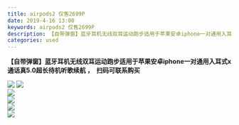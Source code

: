 ```yaml
---
title: airpods2 仅售2699P
date: 2019-4-16 13:00
keywords: airpods2 仅售2699P
description: 【自带弹窗】蓝牙耳机无线双耳运动跑步适用于苹果安卓iphone一对通用入耳式x通话真5.0超长待机听歌续航，  扫码可联系购买
categories: used
---
```

<td class="t_f" id="postmessage_3515312">

<strong>【自带弹窗】蓝牙耳机无线双耳运动跑步适用于苹果安卓iphone一对通用入耳式x通话真5.0超长待机听歌续航 ，  扫码可联系购买</strong><br/>

<img aid="1142282" data-cf-modified-c4f27dbbb309922a55737391-="" file="data/attachment/forum/201904/16/125307wb2richr9ebbbbi1.png.thumb.jpg" id="aimg_1142282" inpost="1" onclick="" onmouseover="" src="http://www.flw.ph/data/attachment/forum/201904/16/125307wb2richr9ebbbbi1.png" style="cursor:pointer" zoomfile="data/attachment/forum/201904/16/125307wb2richr9ebbbbi1.png"/>



<img aid="1142300" data-cf-modified-c4f27dbbb309922a55737391-="" file="data/attachment/forum/201904/16/125934d9ufufuzf3z8s84s.png.thumb.jpg" id="aimg_1142300" inpost="1" onclick="" onmouseover="" src="http://www.flw.ph/data/attachment/forum/201904/16/125934d9ufufuzf3z8s84s.png" style="cursor:pointer" zoomfile="data/attachment/forum/201904/16/125934d9ufufuzf3z8s84s.png"/>


<br/>

<img aid="1142283" data-cf-modified-c4f27dbbb309922a55737391-="" file="data/attachment/forum/201904/16/125316cssofoaicusyy3so.png.thumb.jpg" id="aimg_1142283" inpost="1" onclick="" onmouseover="" src="http://www.flw.ph/data/attachment/forum/201904/16/125316cssofoaicusyy3so.png" style="cursor:pointer" zoomfile="data/attachment/forum/201904/16/125316cssofoaicusyy3so.png"/>


<br/>

<img aid="1142284" data-cf-modified-c4f27dbbb309922a55737391-="" file="data/attachment/forum/201904/16/125322kjannnrl39renlin.png.thumb.jpg" id="aimg_1142284" inpost="1" onclick="" onmouseover="" src="http://www.flw.ph/data/attachment/forum/201904/16/125322kjannnrl39renlin.png" style="cursor:pointer" zoomfile="data/attachment/forum/201904/16/125322kjannnrl39renlin.png"/>


<br/>

<img aid="1142297" data-cf-modified-c4f27dbbb309922a55737391-="" file="data/attachment/forum/201904/16/125845hdn0slcyyf1la8lt.jpg.thumb.jpg" id="aimg_1142297" inpost="1" onclick="" onmouseover="" src="http://www.flw.ph/data/attachment/forum/201904/16/125845hdn0slcyyf1la8lt.jpg" style="cursor:pointer" zoomfile="data/attachment/forum/201904/16/125845hdn0slcyyf1la8lt.jpg"/>


<br/>

<img aid="1142281" data-cf-modified-c4f27dbbb309922a55737391-="" file="data/attachment/forum/201904/16/125257u1zb9dh29std65t9.png.thumb.jpg" id="aimg_1142281" inpost="1" onclick="" onmouseover="" src="http://www.flw.ph/data/attachment/forum/201904/16/125257u1zb9dh29std65t9.png" style="cursor:pointer" zoomfile="data/attachment/forum/201904/16/125257u1zb9dh29std65t9.png"/>


<br/>
<br/>
</td>
